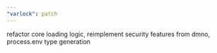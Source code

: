 ```yaml
---
"varlock": patch
---
```


refactor core loading logic, reimplement security features from dmno, process.env type generation
